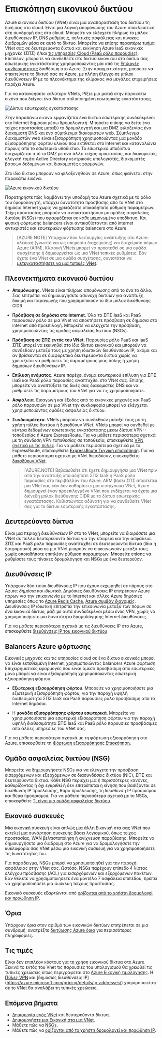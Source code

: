 <properties
   pageTitle="Επισκόπηση Azure εικονικού δικτύου (VNet)"
   description="Μάθετε σχετικά με τα δίκτυα εικονικού (VNets) στο Azure."
   services="virtual-network"
   documentationCenter="na"
   authors="jimdial"
   manager="carmonm"
   editor="tysonn" />
<tags
   ms.service="virtual-network"
   ms.devlang="na"
   ms.topic="get-started-article"
   ms.tgt_pltfrm="na"
   ms.workload="infrastructure-services"
   ms.date="03/15/2016"
   ms.author="jdial" />

# <a name="virtual-network-overview"></a>Επισκόπηση εικονικού δικτύου

Azure εικονικού δικτύου (VNet) είναι μια αναπαράσταση του δικτύου τη δική σας στο cloud.  Είναι μια λογική απομόνωσης του Azure αποκλειστικό στη συνδρομή σας στο cloud. Μπορείτε να ελέγχετε πλήρως το μπλοκ διευθύνσεων IP, DNS ρυθμίσεις, πολιτικές ασφάλειας και πίνακες διαδρομών μέσα σε αυτό το δίκτυο. Μπορείτε να επίσης περαιτέρω τμήμα VNet σας σε δευτερεύοντα δίκτυα και εκκίνηση Azure IaaS εικονικές μηχανές (ΣΠΣ) ή/και [τις υπηρεσίες Cloud (PaaS ρόλο παρουσίες)](../cloud-services/cloud-services-choose-me.md). Επιπλέον, μπορείτε να συνδεθείτε στο δίκτυο εικονικού στο δίκτυό σας εσωτερικής εγκατάστασης χρησιμοποιώντας μία από τις [Επιλογές συνδεσιμότητας](../vpn-gateway/vpn-gateway-about-vpngateways.md#site-to-site-and-multi-site) διαθέσιμη στο Azure. Στην πραγματικότητα, μπορείτε να επεκτείνετε το δίκτυό σας σε Azure, με πλήρη έλεγχο σε μπλοκ διευθύνσεων IP με το πλεονέκτημα της κλίμακας για μεγάλες επιχειρήσεις παρέχει Azure.

Για να κατανοήσετε καλύτερα VNets, Ρίξτε μια ματιά στην παρακάτω εικόνα που δείχνει ένα δίκτυο απλοποιημένη εσωτερικής εγκατάστασης.

![Δίκτυο εσωτερικής εγκατάστασης](./media/virtual-networks-overview/figure01.png)

Στην παραπάνω εικόνα εμφανίζεται ένα δίκτυο εσωτερικής συνδεδεμένοι στο Internet δημόσια μέσω δρομολογητή. Μπορείτε επίσης να δείτε ένα τείχος προστασίας μεταξύ το δρομολογητή και μια DMZ φιλοξενίας ένα διακομιστή DNS και ένα σύμπλεγμα διακομιστών web. Σύμπλεγμα διακομιστών web είναι εξισορρόπηση χρησιμοποιώντας μια μονάδα εξισορρόπησης φόρτου υλικού που εκτίθεται στο Internet και καταναλώνει πόρους από το εσωτερικό υποδίκτυο. Το εσωτερικό υποδίκτυο διαχωρίζεται από το DMZ με ένα άλλο τείχος προστασίας, και διακομιστές ελεγκτή τομέα Active Directory κεντρικούς υπολογιστές, διακομιστές βάσεων δεδομένων και διακομιστές εφαρμογών.

Στο ίδιο δίκτυο μπορούν να φιλοξενηθούν σε Azure, όπως φαίνεται στην παρακάτω εικόνα.

![Azure εικονικού δικτύου](./media/virtual-networks-overview/figure02.png)

Παρατηρήστε πώς λαμβάνει την υποδομή του Azure σχετικά με το ρόλο του δρομολογητή, υπάρχει δυνατότητα πρόσβασης από το VNet στο δημόσιο Internet χωρίς να χρειάζεστε οποιαδήποτε ρύθμιση παραμέτρων. Τείχη προστασίας μπορούν να αντικαταστήσουν με ομάδες ασφαλείας δικτύου (NSGs) που εφαρμόζεται σε κάθε μεμονωμένο υποδίκτυο. Και φυσική φόρτωσης balancers είναι αντικαθίστανται από internet αντικριστές και εσωτερικών φόρτωσης balancers στο Azure.

>[AZURE.NOTE] Υπάρχουν δύο λειτουργίες ανάπτυξης στο Azure: κλασική (γνωστό και ως υπηρεσία διαχείρισης) και διαχείριση πόρων Azure (ARM). Κλασική VNets μπορεί να προστεθεί σε μια ομάδα συσχέτισης ή δημιουργείται ως μια VNet τοπικές ρυθμίσεις. Εάν έχετε ένα VNet σε μια ομάδα συσχέτισης, συνιστάται να [μετεγκαταστήσετε να μια τοπικές VNet](virtual-networks-migrate-to-regional-vnet.md).

## <a name="virtual-network-benefits"></a>Πλεονεκτήματα εικονικού δικτύου

- **Απομόνωσης**. VNets είναι πλήρως απομόνωσης από το ένα το άλλο. Σας επιτρέπει να δημιουργήσετε ασυνεχή δικτύων για ανάπτυξη, δοκιμή και παραγωγής που χρησιμοποιούν το ίδιο μπλοκ διεύθυνσης CIDR.

- **Πρόσβαση σε δημόσια στο Internet**. Όλα τα ΣΠΣ IaaS και PaaS παρουσιών ρόλο σε μια VNet να αποκτήσετε πρόσβαση σε δημόσια στο Internet από προεπιλογή. Μπορείτε να ελέγχετε την πρόσβαση, χρησιμοποιώντας τις ομάδες ασφαλείας δικτύου (NSGs).

- **Πρόσβαση σε ΣΠΣ εντός του VNet**. Παρουσίες ρόλο PaaS και IaaS ΣΠΣ μπορεί να εκκινηθεί στο ίδιο δίκτυο εικονικού και μπορούν να συνδεθούν μεταξύ τους με χρήση ιδιωτικών διευθύνσεων IP, ακόμα και αν βρίσκονται σε διαφορετικά δευτερεύοντα δίκτυα χωρίς να χρειάζεται να ρυθμίσετε τις παραμέτρους μιας πύλης ή χρήση δημόσιων διευθύνσεων IP.

- **Επίλυση ονόματος**. Azure παρέχει όνομα εσωτερικού επίλυση για ΣΠΣ IaaS και PaaS ρόλο παρουσίες αναπτυχθεί στο VNet σας. Επίσης, μπορείτε να αναπτύξετε τις δικές σας διακομιστές DNS και να ρυθμίσετε τις παραμέτρους του VNet για να τις χρησιμοποιήσετε.

- **Ασφάλεια**. Εισαγωγή και έξοδος από το εικονικές μηχανές και PaaS ρόλο παρουσιών σε μια VNet την κυκλοφορία μπορεί να ελέγχεται χρησιμοποιώντας ομάδες ασφαλείας δικτύου.

- **Συνδεσιμότητα**. VNets μπορούν να συνδεθούν μεταξύ τους με τη χρήση πύλες δικτύου ή διεισδύουν VNet. VNets μπορεί να συνδεθεί με κέντρα δεδομένων εσωτερικής εγκατάστασης μέσω δίκτυα VPN--τοποθεσίας ή Azure ExpressRoute. Για να μάθετε περισσότερα σχετικά με τη σύνδεση VPN τοποθεσίας σε τοποθεσία, επισκεφθείτε [VPN σχετικά με τις πύλες](../vpn-gateway/vpn-gateway-about-vpngateways.md#site-to-site-and-multi-site). Για να μάθετε περισσότερα σχετικά με το ExpressRoute, επισκεφθείτε [ExpressRoute Τεχνική επισκόπηση](../expressroute/expressroute-introduction.md). Για να μάθετε περισσότερα σχετικά με VNet διεισδύουν, επισκεφθείτε [διεισδύουν VNet](virtual-network-peering-overview.md).

    >[AZURE.NOTE] Βεβαιωθείτε ότι έχετε δημιουργήσει μια VNet πριν από την ανάπτυξη οποιαδήποτε ΣΠΣ IaaS ή PaaS ρόλο παρουσίες στο περιβάλλον του Azure. ARM βάσει ΣΠΣ απαιτείται μια VNet και, εάν δεν καθορίσετε μια υπάρχουσα VNet, Azure δημιουργεί έναν προεπιλεγμένο VNet που ενδέχεται να έχετε μια διένεξη μπλοκ διεύθυνσης CIDR με το δίκτυο εσωτερικής εγκατάστασης. Καθιστώντας αδύνατη για να συνδεθείτε VNet σας για το δίκτυο εσωτερικής εγκατάστασης.

## <a name="subnets"></a>Δευτερεύοντα δίκτυα

Είναι μια περιοχή διευθύνσεων IP στο το VNet, μπορείτε να διαιρέσετε μια VNet σε πολλά δευτερεύοντα δίκτυα για την εταιρεία και την ασφάλεια. ΣΠΣ και PaaS ρόλο παρουσίες αναπτυχθεί σε δευτερεύοντα δίκτυα (ίδια ή διαφορετικό) μέσα σε μια VNet μπορούν να επικοινωνούν μεταξύ τους χωρίς οποιαδήποτε επιπλέον ρύθμιση παραμέτρων. Μπορείτε επίσης να ρυθμίσετε τους πίνακες δρομολόγηση και NSGs με ένα δευτερεύον.

## <a name="ip-addresses"></a>Διευθύνσεις IP


Υπάρχουν δύο τύποι διευθύνσεις IP που έχουν εκχωρηθεί σε πόρους στο Azure: *δημόσια* και *ιδιωτικά*. Δημόσιες διευθύνσεις IP επιτρέπουν Azure πόρων για την επικοινωνία με το Internet και άλλες Azure δημόσιες υπηρεσίες όπως το [Azure Redis Cache](https://azure.microsoft.com/services/cache/), [Azure συμβάν διανομείς](https://azure.microsoft.com/documentation/services/event-hubs/). Διευθύνσεις IP ιδιωτική επιτρέπει την επικοινωνία μεταξύ των πόρων σε ένα εικονικό δίκτυο, μαζί με αυτά συνδεδεμένοι μέσω ενός VPN, χωρίς να χρησιμοποιήσετε μια δυνατότητα δρομολόγησης Internet διευθύνσεις.

Για να μάθετε περισσότερα σχετικά με τις διευθύνσεις IP στο Azure, επισκεφθείτε [διευθύνσεις IP του εικονικού δικτύου](virtual-network-ip-addresses-overview-arm.md)

## <a name="azure-load-balancers"></a>Balancers Azure φόρτωσης

Εικονικές μηχανές και τις υπηρεσίες cloud σε ένα δίκτυο εικονικές μπορεί να είναι εκτεθειμένη Internet, χρησιμοποιώντας balancers Azure φόρτωση. Επιχειρηματικές εφαρμογές που είναι άμεσα προσβάσιμη από εσωτερικές μόνο μπορεί να είναι εξισορρόπηση χρησιμοποιώντας εσωτερική εξισορρόπηση φόρτου.

- **Εξωτερική εξισορρόπηση φόρτου**. Μπορείτε να χρησιμοποιήσετε μια εξωτερική εξισορρόπηση φόρτου, για την παροχή υψηλή διαθεσιμότητα ΣΠΣ IaaS και PaaS παρουσίες ρόλο προσβάσιμη από το Internet δημόσια.

- Η **μονάδα εξισορρόπησης φόρτου εσωτερικά**. Μπορείτε να χρησιμοποιήσετε μια εσωτερική εξισορρόπηση φόρτου για την παροχή υψηλή διαθεσιμότητα ΣΠΣ IaaS και PaaS ρόλο παρουσίες προσβάσιμες από άλλες υπηρεσίες του VNet σας.

Για να μάθετε περισσότερα σχετικά με τη φόρτωση εξισορρόπηση στο Azure, επισκεφθείτε τη [Φόρτωση εξισορρόπησης Επισκόπηση](../load-balancer/load-balancer-overview.md).

## <a name="network-security-group-nsg"></a>Ομάδα ασφαλείας δικτύου (NSG)

Μπορείτε να δημιουργήσετε NSGs για να ελέγχετε την πρόσβαση εισερχόμενων και εξερχόμενων σε διασυνδέσεις δικτύου (NIC), ΣΠΣ και δευτερεύοντα δίκτυα. Κάθε NSG περιέχει μία ή περισσότερες κανόνες, καθορίζοντας ή όχι εγκριθεί ή δεν επιτρέπεται η κίνηση που βασίζονται σε διεύθυνση IP προέλευσης, θύρα προέλευσης, τη διεύθυνση IP προορισμού και θύρα προορισμού. Για να μάθετε περισσότερα σχετικά με το NSGs, επισκεφθείτε [Τι είναι μια ομάδα ασφαλείας δικτύου](virtual-networks-nsg.md).

## <a name="virtual-appliances"></a>Εικονικό συσκευές

Μια εικονική συσκευή είναι απλώς μια άλλη Εικονική στα σας VNet που εκτελεί μια συνάρτηση συσκευής βάσει λογισμικού, όπως τείχος προστασίας, WAN βελτιστοποίηση ή ανίχνευση παραβίασης. Μπορείτε να δημιουργήσετε μια διαδρομή στο Azure για να δρομολογήσετε την κυκλοφορία σας VNet μέσω μια εικονική συσκευή για να χρησιμοποιήσετε τις δυνατότητές του.

Για παράδειγμα, NSGs μπορεί να χρησιμοποιηθεί για την παροχή ασφάλειας στην VNet σας. Ωστόσο, NSGs παρέχουν επίπεδο 4 λίστας ελέγχου πρόσβασης (ACL) για εισερχόμενων και εξερχόμενων πακέτων. Εάν θέλετε να χρησιμοποιήσετε ένα μοντέλο 7 ασφάλεια επιπέδου, πρέπει να χρησιμοποιήσετε μια συσκευή τείχους προστασίας.

Εικονικό συσκευές εξαρτώνται από [ορίζονται από το χρήστη δρομολογεί και προώθηση IP](virtual-networks-udr-overview.md).

## <a name="limits"></a>Όρια
Υπάρχουν όρια στον αριθμό των εικονικών δικτύων επιτρέπεται σε μια συνδρομή, ανατρέξτε [δικτύωσης Azure όρια](../azure-subscription-service-limits.md#networking-limits) για περισσότερες πληροφορίες.

## <a name="pricing"></a>Τις τιμές
Είναι δεν επιπλέον κόστους για τη χρήση εικονικού δίκτυα στο Azure. Ξεκινά το εντός του Vnet τις παρουσίες του υπολογισμού θα χρεωθεί τις τυπικές χρεώσεις όπως περιγράφεται στο [Azure Εικονική τιμολόγησης](https://azure.microsoft.com/pricing/details/virtual-machines/). Η [Πύλες VPN](https://azure.microsoft.com/pricing/details/vpn-gateway/) και [δημόσιες διευθύνσεις IP] (https://azure.microsoft.com/pricing/details/ip-addresses/) χρησιμοποιείται σε το VNet θα αναλάβει τη τυπικές χρεώσεις.

## <a name="next-steps"></a>Επόμενα βήματα

- [Δημιουργία ενός VNet](virtual-networks-create-vnet-arm-pportal.md) και δευτερεύοντα δίκτυα.
- [Δημιουργήστε μια Εικονική στα μια VNet](../virtual-machines/virtual-machines-windows-hero-tutorial.md).
- Μάθετε πώς να [NSGs](virtual-networks-nsg.md).
- Μάθετε πώς να [ορίζονται από το χρήστη δρομολογεί και προώθηση IP](virtual-networks-udr-overview.md).
